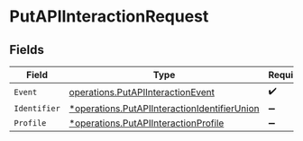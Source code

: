 # PutAPIInteractionRequest


## Fields

| Field                                                                                                       | Type                                                                                                        | Required                                                                                                    | Description                                                                                                 |
| ----------------------------------------------------------------------------------------------------------- | ----------------------------------------------------------------------------------------------------------- | ----------------------------------------------------------------------------------------------------------- | ----------------------------------------------------------------------------------------------------------- |
| `Event`                                                                                                     | [operations.PutAPIInteractionEvent](../../models/operations/putapiinteractionevent.md)                      | :heavy_check_mark:                                                                                          | N/A                                                                                                         |
| `Identifier`                                                                                                | [*operations.PutAPIInteractionIdentifierUnion](../../models/operations/putapiinteractionidentifierunion.md) | :heavy_minus_sign:                                                                                          | N/A                                                                                                         |
| `Profile`                                                                                                   | [*operations.PutAPIInteractionProfile](../../models/operations/putapiinteractionprofile.md)                 | :heavy_minus_sign:                                                                                          | N/A                                                                                                         |